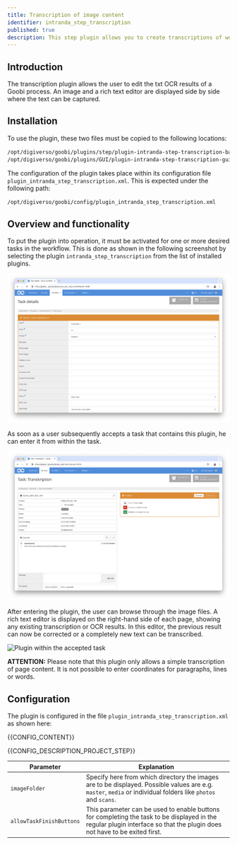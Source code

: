 ```yaml
---
title: Transcription of image content
identifier: intranda_step_transcription
published: true
description: This step plugin allows you to create transcriptions of works. The transcriptions are recorded without word or line coordinates.
---
```

## Introduction
The transcription plugin allows the user to edit the txt OCR results of a Goobi process. An image and a rich text editor are displayed side by side where the text can be captured.


## Installation
To use the plugin, these two files must be copied to the following locations:

```bash
/opt/digiverso/goobi/plugins/step/plugin-intranda-step-transcription-base.jar
/opt/digiverso/goobi/plugins/GUI/plugin-intranda-step-transcription-gui.jar
```

The configuration of the plugin takes place within its configuration file `plugin_intranda_step_transcription.xml`. This is expected under the following path:

```bash
/opt/digiverso/goobi/config/plugin_intranda_step_transcription.xml
```


## Overview and functionality
To put the plugin into operation, it must be activated for one or more desired tasks in the workflow. This is done as shown in the following screenshot by selecting the plugin `intranda_step_transcription` from the list of installed plugins.

![Assigning the plugin to a specific task](screen1_en.png)

As soon as a user subsequently accepts a task that contains this plugin, he can enter it from within the task.

![Plugin within the accepted task](screen2_en.png)

After entering the plugin, the user can browse through the image files. A rich text editor is displayed on the right-hand side of each page, showing any existing transcription or OCR results. In this editor, the previous result can now be corrected or a completely new text can be transcribed.

![Plugin within the accepted task](screen3_en.png)

**ATTENTION:** Please note that this plugin only allows a simple transcription of page content. It is not possible to enter coordinates for paragraphs, lines or words.


## Configuration
The plugin is configured in the file `plugin_intranda_step_transcription.xml` as shown here:

{{CONFIG_CONTENT}}

{{CONFIG_DESCRIPTION_PROJECT_STEP}}

Parameter               | Explanation
------------------------|------------------------------------
`imageFolder`           | Specify here from which directory the images are to be displayed. Possible values are e.g. `master`, `media` or individual folders like `photos` and `scans`.
`allowTaskFinishButtons` | This parameter can be used to enable buttons for completing the task to be displayed in the regular plugin interface so that the plugin does not have to be exited first.
